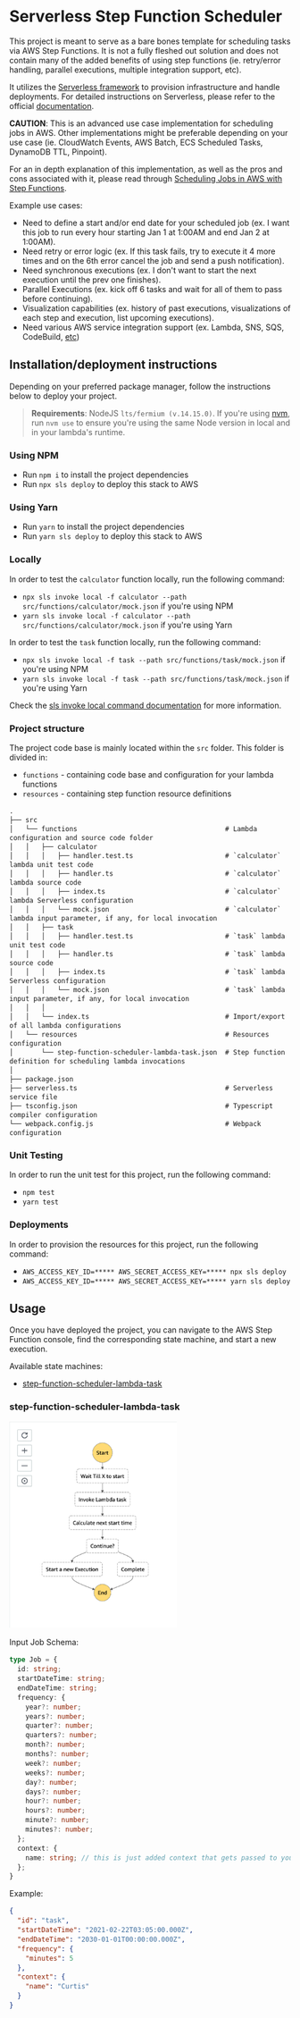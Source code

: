 # Serverless Step Function Scheduler
This project is meant to serve as a bare bones template for scheduling tasks via AWS Step Functions. It is not a fully fleshed out solution and does not contain many of the added benefits of using step functions (ie. retry/error handling, parallel executions, multiple integration support, etc).

It utilizes the [Serverless framework](https://www.serverless.com/) to provision infrastructure and handle deployments. For detailed instructions on Serverless, please refer to the official [documentation](https://www.serverless.com/framework/docs/providers/aws/).

**CAUTION**: This is an advanced use case implementation for scheduling jobs in AWS. Other implementations might be preferable depending on your use case (ie. CloudWatch Events, AWS Batch, ECS Scheduled Tasks, DynamoDB TTL, Pinpoint).

For an in depth explanation of this implementation, as well as the pros and cons associated with it, please read through [Scheduling Jobs in AWS with Step Functions](https://medium.com/@curtishughes017/scheduling-jobs-in-aws-with-step-functions-41bc80cabe8f).

Example use cases:
- Need to define a start and/or end date for your scheduled job (ex. I want this job to run every hour starting Jan 1 at 1:00AM and end Jan 2 at 1:00AM).
- Need retry or error logic (ex. If this task fails, try to execute it 4 more times and on the 6th error cancel the job and send a push notification).
- Need synchronous executions (ex. I don't want to start the next execution until the prev one finishes).
- Parallel Executions (ex. kick off 6 tasks and wait for all of them to pass before continuing).
- Visualization capabilities (ex. history of past executions, visualizations of each step and execution, list upcoming executions).
- Need various AWS service integration support (ex. Lambda, SNS, SQS, CodeBuild, [etc](https://docs.aws.amazon.com/step-functions/latest/dg/connect-supported-services.html))

## Installation/deployment instructions

Depending on your preferred package manager, follow the instructions below to deploy your project.

> **Requirements**: NodeJS `lts/fermium (v.14.15.0)`. If you're using [nvm](https://github.com/nvm-sh/nvm), run `nvm use` to ensure you're using the same Node version in local and in your lambda's runtime.

### Using NPM

- Run `npm i` to install the project dependencies
- Run `npx sls deploy` to deploy this stack to AWS

### Using Yarn

- Run `yarn` to install the project dependencies
- Run `yarn sls deploy` to deploy this stack to AWS

### Locally

In order to test the `calculator` function locally, run the following command:

- `npx sls invoke local -f calculator --path src/functions/calculator/mock.json` if you're using NPM
- `yarn sls invoke local -f calculator --path src/functions/calculator/mock.json` if you're using Yarn

In order to test the `task` function locally, run the following command:

- `npx sls invoke local -f task --path src/functions/task/mock.json` if you're using NPM
- `yarn sls invoke local -f task --path src/functions/task/mock.json` if you're using Yarn

Check the [sls invoke local command documentation](https://www.serverless.com/framework/docs/providers/aws/cli-reference/invoke-local/) for more information.

### Project structure

The project code base is mainly located within the `src` folder. This folder is divided in:

- `functions` - containing code base and configuration for your lambda functions
- `resources` - containing step function resource definitions

```
.
├── src
│   └── functions                                     # Lambda configuration and source code folder
│   │   ├── calculator
│   │   │   ├── handler.test.ts                       # `calculator` lambda unit test code
│   │   │   ├── handler.ts                            # `calculator` lambda source code
│   │   │   ├── index.ts                              # `calculator` lambda Serverless configuration
│   │   │   └── mock.json                             # `calculator` lambda input parameter, if any, for local invocation
│   │   ├── task
│   │   │   ├── handler.test.ts                       # `task` lambda unit test code
│   │   │   ├── handler.ts                            # `task` lambda source code
│   │   │   ├── index.ts                              # `task` lambda Serverless configuration
│   │   │   └── mock.json                             # `task` lambda input parameter, if any, for local invocation
│   │   │
│   │   └── index.ts                                  # Import/export of all lambda configurations
│   └── resources                                     # Resources configuration
│       └── step-function-scheduler-lambda-task.json  # Step function definition for scheduling lambda invocations
│
├── package.json
├── serverless.ts                                     # Serverless service file
├── tsconfig.json                                     # Typescript compiler configuration
└── webpack.config.js                                 # Webpack configuration
```

### Unit Testing

In order to run the unit test for this project, run the following command:

- `npm test`
- `yarn test`

### Deployments

In order to provision the resources for this project, run the following command:

- `AWS_ACCESS_KEY_ID=***** AWS_SECRET_ACCESS_KEY=***** npx sls deploy`
- `AWS_ACCESS_KEY_ID=***** AWS_SECRET_ACCESS_KEY=***** yarn sls deploy`

## Usage
Once you have deployed the project, you can navigate to the AWS Step Function console, find the corresponding state machine, and start a new execution.  

Available state machines:
* [step-function-scheduler-lambda-task](###-step-function-scheduler-lambda-task)

### step-function-scheduler-lambda-task
<img src="./assets/step-function-scheduler-lambda-task.png" width="300px" />

Input Job Schema:
```ts
type Job = {
  id: string;
  startDateTime: string;
  endDateTime: string;
  frequency: {
    year?: number;
    years?: number;
    quarter?: number;
    quarters?: number;
    month?: number;
    months?: number;
    week?: number;
    weeks?: number;
    day?: number;
    days?: number;
    hour?: number;
    hours?: number;
    minute?: number;
    minutes?: number;
  };
  context: {
    name: string; // this is just added context that gets passed to your 'task' lambda function
  };
}
```

Example:
```json
{
  "id": "task",
  "startDateTime": "2021-02-22T03:05:00.000Z",
  "endDateTime": "2030-01-01T00:00:00.000Z",
  "frequency": {
    "minutes": 5
  },
  "context": {
    "name": "Curtis"
  }
}
```
